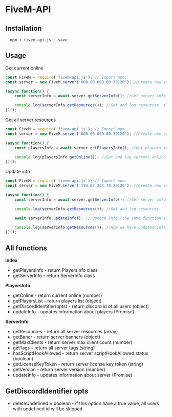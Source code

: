 # FiveM-API
## Installation 
```
  npm i fivem-api.js --save
```

## Usage
Get current online
```js
const FiveM = require('fivem-api.js'); // Import npm.
const server = new FiveM.server('000.00.000.00:30120'); //Create new server with ip and port.

(async function() {
	const serverInfo = await server.getServerInfo(); //Get server info.

	console.log(serverInfo.getResources()); //Get and log resources. (This information is not updated, if you want to update it, use serverInfo.updateInfo() or server.getServerInfo())
})();
```

Get all server resources
```js
const FiveM = require('fivem-api.js'); // Import npm.
const server = new FiveM.server('000.00.000.00:30120'); //Create new server with ip and port.

(async function() {
	const playersInfo = await server.getPlayersInfo(); //Get players info.

	console.log(playersInfo.getOnline()); //Get and log current online. (This information is not updated, if you want to update it, use playersInfo.updateInfo() or server.getPlayersInfo())
})();
```

Update info
```js
const FiveM = require('fivem-api.js'); // Import npm.
const server = new FiveM.server('194.67.204.70:30120'); //Create new server with ip and port.

(async function() {
	const serverInfo = await server.getServerInfo(); //Get server info.

	console.log(serverInfo.getResources()); //Get and log resources.

	await serverInfo.updateInfo(); // Update info (the same function is used for PlayersInfo)

	console.log(serverInfo.getResources()); //Now we have updated info
})();
```

## All functions
  **index**
  - getPlayersInfo - return PlayersInfo class
  - getServerInfo - return ServerInfo class
  
  **PlayersInfo**
  - getOnline - return current online (number)
  - getPlayersList - return players list (object)
  - getDiscordIdentifier(opts) - return discord id of all users (object)
  - updateInfo - updates information about players (Promise)
  
  **ServerInfo**
  - getResources - return all server resources (array)
  - getBaner - return server banners (object)
  - getMaxClients - return server max client count (number)
  - getTags - return all server tags (string)
  - hasScriptHookAllowed - return server scriptHookAllowed status (boolean)
  - getLicenseKeyToken - return server license key token (string)
  - getVersion - return server version (number)
  - updateInfo - updates information about server (Promise)
## GetDiscordIdentifier opts
  - deleteUndefined = boolean - if this option have a true value, all users with undefined id will be skipped